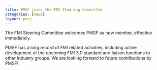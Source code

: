 ```yaml
---
title: PMSF joins the FMI Steering Committee
categories: [news]
layout: post
---
```


The FMI Steering Committee welcomes PMSF as new member, effective immediately.

PMSF has a long record of FMI related activities, including active development of the upcoming FMI 3.0 standard and liaison functions to other industry groups.
We are looking forward to future contributions by PMSF!


